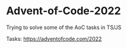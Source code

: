 # Advent-of-Code-2022
Trying to solve some of the AoC tasks in TS/JS

Tasks:
https://adventofcode.com/2022
